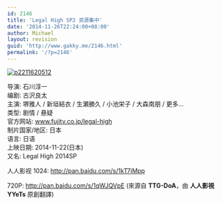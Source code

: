 ```yaml
---
id: 2146
title: 'Legal High SP2 资源集中'
date: '2014-11-26T22:24:00+08:00'
author: Michael
layout: revision
guid: 'http://www.gakky.me/2146.html'
permalink: '/?p=2146'
---
```


[![p2211620512](http://www.yui-aragaki.org/wp-content/uploads/2014/11/p2211620512.jpg)](http://www.yui-aragaki.org/wp-content/uploads/2014/11/p2211620512.jpg)

导演: 石川淳一  
编剧: 古沢良太  
主演: 堺雅人 / 新垣結衣 / 生瀬勝久 / 小池栄子 / 大森南朋 / 更多…  
类型: 剧情 / 悬疑  
官方网站: www.fujitv.co.jp/legal-high  
制片国家/地区: 日本  
语言: 日语  
上映日期: 2014-11-22(日本)  
又名: Legal High 2014SP

人人影视 1024: <http://pan.baidu.com/s/1kT7jMpp>

720P: <http://pan.baidu.com/s/1qWJQVpE> (來源自 **TTG-DoA**，由 **人人影視 YYeTs** 原創翻譯)